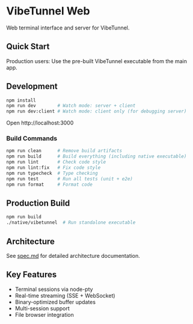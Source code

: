 # VibeTunnel Web

Web terminal interface and server for VibeTunnel.

## Quick Start

Production users: Use the pre-built VibeTunnel executable from the main app.

## Development

```bash
npm install
npm run dev        # Watch mode: server + client
npm run dev:client # Watch mode: client only (for debugging server)
```

Open http://localhost:3000

### Build Commands

```bash
npm run clean      # Remove build artifacts
npm run build      # Build everything (including native executable)
npm run lint       # Check code style
npm run lint:fix   # Fix code style
npm run typecheck  # Type checking
npm run test       # Run all tests (unit + e2e)
npm run format     # Format code
```

## Production Build

```bash
npm run build
./native/vibetunnel  # Run standalone executable
```

## Architecture

See [spec.md](./spec.md) for detailed architecture documentation.

## Key Features

- Terminal sessions via node-pty
- Real-time streaming (SSE + WebSocket)
- Binary-optimized buffer updates
- Multi-session support
- File browser integration